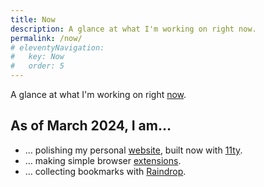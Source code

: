 ```yaml
---
title: Now
description: A glance at what I'm working on right now.
permalink: /now/
# eleventyNavigation:
#   key: Now
#   order: 5
---
```


A glance at what I'm working on right [now](https://nownownow.com/about).

## As of March 2024, I am…

-   … polishing my personal [website](https://miguelpimentel.do/), built now with [11ty](https://www.11ty.dev/).
-   … making simple browser [extensions](https://addons.mozilla.org/en-US/firefox/user/17772574/).
-   … collecting bookmarks with [Raindrop](https://raindrop.io/SemanticData).
